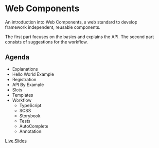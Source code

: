 # Web Components

An introduction into Web Components, a web standard to develop framework independent, reusable components.

The first part focuses on the basics and explains the API. The second part consists of suggestions for 
the workflow.

## Agenda

* Explanations
* Hello World Example
* Registration
* API By Example
* Slots
* Templates
* Workflow
  * TypeScript
  * SCSS
  * Storybook
  * Tests
  * AutoComplete
  * Annotation

[Live Slides](https://thomas.weinert.info/talk-web-components/)
